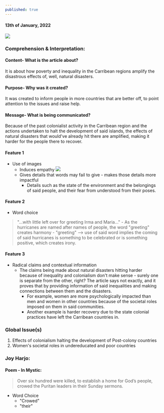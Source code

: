 ```yaml
---
published: true
---
```

#### 13th of January, 2022

![](https://images.theconversation.com/files/186488/original/file-20170918-30571-o9av6o.jpg?ixlib=rb-1.1.0&q=45&auto=format&w=600&h=482&fit=crop&dpr=1)

### Comprehension & Interpretation: 

#### Content- What is the article about? 

It is about how poverty and inequality in the Carribean regions amplify the disastrous effects of, well, natural disasters.

#### Purpose- Why was it created?


It was created to inform people in more countries that are better off, to point attention to the issues and raise help.

#### Message- What is being communicated?

Because of the past colonialist activity in the Carribean region and the actions undertaken to halt the development of said islands, the effects of natural disasters that would've already hit there are amplified, making it harder for the people there to recover.
    
#### Feature 1

- Use of images 
	- Induces empathy
    ![](https://images.theconversation.com/files/186841/original/file-20170920-16445-11lhmre.jpg?ixlib=rb-1.1.0&q=45&auto=format&w=600&h=400&fit=crop&dpr=1)
    - Gives details that words may fail to give - makes those details more impactful
    	- Details such as the state of the environment and the belongings of said people, and their fear from understood from their poses.

#### Feature 2

- Word choice
> "...with little left over for greeting Irma and Maria..."
	- As the hurricanes are named after names of people, the word "greeting" creates harmony 
	- "greeting" --> use of said word implies the coming of said hurricanes is something to be celebrated or is something positive, which creates irony.

#### Feature 3

- Radical claims and contextual information 
	- The claims being made about natural disasters hitting harder because of inequality and colonialism don't make sense - surely one is separate from the other, right? The article says not exactly, and it proves that by providing information of said inequalities and making connections between them and the disasters.
    	- For example, women are more psychologically impacted than men and women in other countries because of the societal roles imposed on them in said communities.
        - Another example is harder recovery due to the state colonial practices have left the Carribean countries in.


### Global Issue(s)
1. Effects of colonialism halting the development of Post-colony countries
2. Women's societal roles in undereducated and poor countries

### Joy Harjo:

#### Poem - In Mystic:
> Over six hundred were killed, to establish a home for God’s
people, crowed the Puritan leaders in their Sunday
sermons.

- Word Choice
	- "Crowed"
    - "their"
